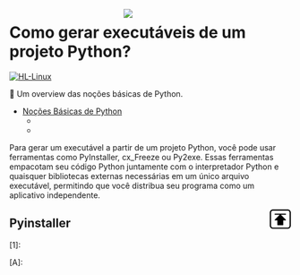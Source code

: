<!-- LOGO DIREITO -->
<a href="#"><img width="300px" src="https://miro.medium.com/max/1400/1*Dd0-ftvJxAcSdSZHgNrz0w.png" align="right" /></a>

# Como gerar executáveis de um projeto Python?

<p align="left">
  <a href="https://github.com/JonathanTSilva/HL-Linux">
    <img src="https://img.shields.io/static/v1?label=Home%20Lab&message=Python&logo=python&color=yellow&logoColor=white&labelColor=blue&style=flat" alt="HL-Linux">
  </a>
</p>

🔋 Um overview das noções básicas de Python.

<!-- SUMÁRIO -->
- [Noções Básicas de Python](#noções-básicas-de-python)
  - [](#)
  - [](#-1)

Para gerar um executável a partir de um projeto Python, você pode usar ferramentas como PyInstaller, cx_Freeze ou Py2exe. 
Essas ferramentas empacotam seu código Python juntamente com o interpretador Python e quaisquer bibliotecas externas necessárias em um único arquivo executável, permitindo que você distribua seu programa como um aplicativo independente.

<!-- VOLTAR AO INÍCIO -->
<a href="#"><img width="40px" src="https://github.com/JonathanTSilva/JonathanTSilva/blob/main/Images/back-to-top.png" align="right" /></a>

## Pyinstaller 



<!-- MARKDOWN LINKS -->
<!-- SITES -->
[1]: 

<!-- IMAGES -->
[A]: 
